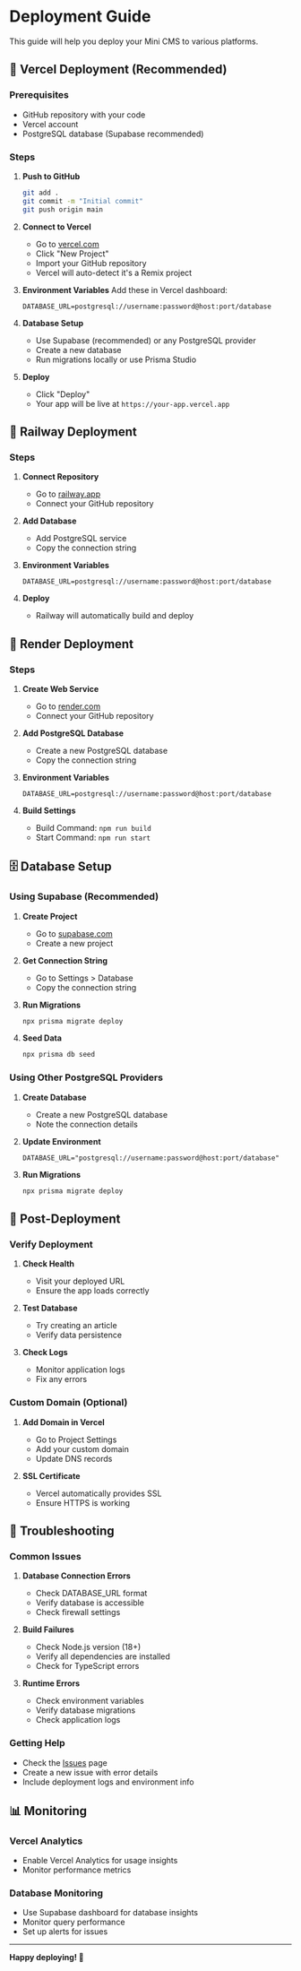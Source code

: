 # Deployment Guide

This guide will help you deploy your Mini CMS to various platforms.

## 🚀 Vercel Deployment (Recommended)

### Prerequisites

- GitHub repository with your code
- Vercel account
- PostgreSQL database (Supabase recommended)

### Steps

1. **Push to GitHub**

   ```bash
   git add .
   git commit -m "Initial commit"
   git push origin main
   ```

2. **Connect to Vercel**

   - Go to [vercel.com](https://vercel.com)
   - Click "New Project"
   - Import your GitHub repository
   - Vercel will auto-detect it's a Remix project

3. **Environment Variables**
   Add these in Vercel dashboard:

   ```
   DATABASE_URL=postgresql://username:password@host:port/database
   ```

4. **Database Setup**

   - Use Supabase (recommended) or any PostgreSQL provider
   - Create a new database
   - Run migrations locally or use Prisma Studio

5. **Deploy**
   - Click "Deploy"
   - Your app will be live at `https://your-app.vercel.app`

## 🐳 Railway Deployment

### Steps

1. **Connect Repository**

   - Go to [railway.app](https://railway.app)
   - Connect your GitHub repository

2. **Add Database**

   - Add PostgreSQL service
   - Copy the connection string

3. **Environment Variables**

   ```
   DATABASE_URL=postgresql://username:password@host:port/database
   ```

4. **Deploy**
   - Railway will automatically build and deploy

## 🌊 Render Deployment

### Steps

1. **Create Web Service**

   - Go to [render.com](https://render.com)
   - Connect your GitHub repository

2. **Add PostgreSQL Database**

   - Create a new PostgreSQL database
   - Copy the connection string

3. **Environment Variables**

   ```
   DATABASE_URL=postgresql://username:password@host:port/database
   ```

4. **Build Settings**
   - Build Command: `npm run build`
   - Start Command: `npm run start`

## 🗄️ Database Setup

### Using Supabase (Recommended)

1. **Create Project**

   - Go to [supabase.com](https://supabase.com)
   - Create a new project

2. **Get Connection String**

   - Go to Settings > Database
   - Copy the connection string

3. **Run Migrations**

   ```bash
   npx prisma migrate deploy
   ```

4. **Seed Data**
   ```bash
   npx prisma db seed
   ```

### Using Other PostgreSQL Providers

1. **Create Database**

   - Create a new PostgreSQL database
   - Note the connection details

2. **Update Environment**

   ```env
   DATABASE_URL="postgresql://username:password@host:port/database"
   ```

3. **Run Migrations**
   ```bash
   npx prisma migrate deploy
   ```

## 🔧 Post-Deployment

### Verify Deployment

1. **Check Health**

   - Visit your deployed URL
   - Ensure the app loads correctly

2. **Test Database**

   - Try creating an article
   - Verify data persistence

3. **Check Logs**
   - Monitor application logs
   - Fix any errors

### Custom Domain (Optional)

1. **Add Domain in Vercel**

   - Go to Project Settings
   - Add your custom domain
   - Update DNS records

2. **SSL Certificate**
   - Vercel automatically provides SSL
   - Ensure HTTPS is working

## 🚨 Troubleshooting

### Common Issues

1. **Database Connection Errors**

   - Check DATABASE_URL format
   - Verify database is accessible
   - Check firewall settings

2. **Build Failures**

   - Check Node.js version (18+)
   - Verify all dependencies are installed
   - Check for TypeScript errors

3. **Runtime Errors**
   - Check environment variables
   - Verify database migrations
   - Check application logs

### Getting Help

- Check the [Issues](https://github.com/your-repo/issues) page
- Create a new issue with error details
- Include deployment logs and environment info

## 📊 Monitoring

### Vercel Analytics

- Enable Vercel Analytics for usage insights
- Monitor performance metrics

### Database Monitoring

- Use Supabase dashboard for database insights
- Monitor query performance
- Set up alerts for issues

---

**Happy deploying! 🚀**
